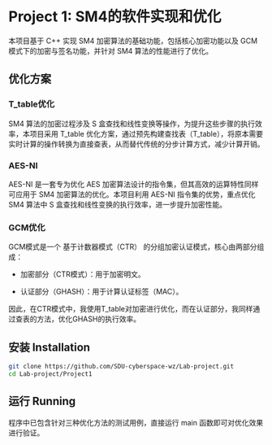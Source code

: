 # Project 1:  SM4的软件实现和优化

本项目基于 C++ 实现 SM4 加密算法的基础功能，包括核心加密功能以及 GCM 模式下的加密与签名功能，并针对 SM4 算法的性能进行了优化。
##  优化方案 

###  T_table优化
SM4 算法的加密过程涉及 S 盒查找和线性变换等操作，为提升这些步骤的执行效率，本项目采用 T_table 优化方案，通过预先构建查找表（T_table），将原本需要实时计算的操作转换为直接查表，从而替代传统的分步计算方式，减少计算开销。

### AES-NI
AES-NI 是一套专为优化 AES 加密算法设计的指令集，但其高效的运算特性同样可应用于 SM4 加密算法的优化。本项目利用 AES-NI 指令集的优势，重点优化 SM4 算法中 S 盒查找和线性变换的执行效率，进一步提升加密性能。

### GCM优化
GCM模式是一个 基于计数器模式（CTR） 的分组加密认证模式，核心由两部分组成：

- 加密部分（CTR模式）：用于加密明文。

- 认证部分（GHASH）：用于计算认证标签（MAC）。

因此，在CTR模式中，我使用T_table对加密进行优化，而在认证部分，我同样通过查表的方法，优化GHASH的执行效率。
##  安装 Installation

```bash
git clone https://github.com/SDU-cyberspace-wz/Lab-project.git
cd Lab-project/Project1
```
##  运行 Running
程序中已包含针对三种优化方法的测试用例，直接运行 main 函数即可对优化效果进行验证。
